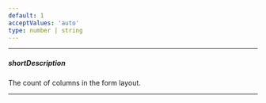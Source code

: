 ```yaml
---
default: 1
acceptValues: 'auto'
type: number | string
---
```

---
##### shortDescription
The count of columns in the form layout.

---
